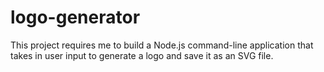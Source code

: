 # logo-generator
This project requires me to build a Node.js command-line application that takes in user input to generate a logo and save it as an SVG file.
